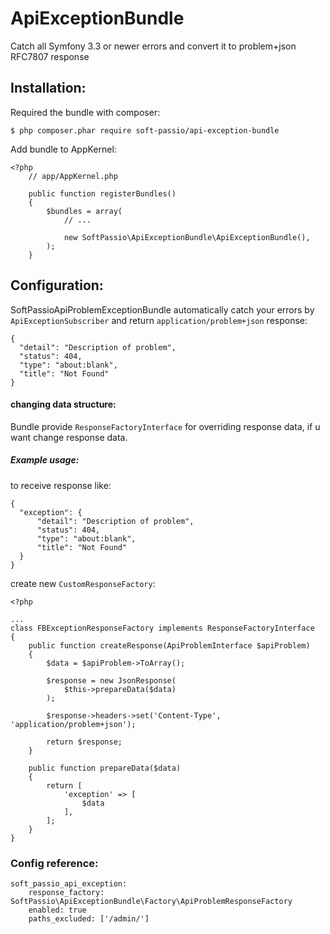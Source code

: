 # ApiExceptionBundle

Catch all Symfony 3.3 or newer errors and convert it to problem+json RFC7807 response

## Installation:

Required the bundle with composer:

    $ php composer.phar require soft-passio/api-exception-bundle
    
Add bundle to AppKernel:

    <?php
        // app/AppKernel.php
    
        public function registerBundles()
        {
            $bundles = array(
                // ...
                
                new SoftPassio\ApiExceptionBundle\ApiExceptionBundle(),
            );
        }
        
## Configuration:

SoftPassioApiProblemExceptionBundle automatically catch your errors 
by `ApiExceptionSubscriber` and return `application/problem+json` response:

    {
      "detail": "Description of problem",
      "status": 404,
      "type": "about:blank",
      "title": "Not Found"
    }
    
#### changing data structure:
Bundle provide `ResponseFactoryInterface` for overriding response data, if u want change response data.

##### Example usage:

to receive response like:

    {
      "exception": {
          "detail": "Description of problem",
          "status": 404,
          "type": "about:blank",
          "title": "Not Found"
      }
    }
    
create new `CustomResponseFactory`:

    <?php
    
    ...
    class FBExceptionResponseFactory implements ResponseFactoryInterface
    {
        public function createResponse(ApiProblemInterface $apiProblem)
        {
            $data = $apiProblem->ToArray();
    
            $response = new JsonResponse(
                $this->prepareData($data)
            );
    
            $response->headers->set('Content-Type', 'application/problem+json');
    
            return $response;
        }
    
        public function prepareData($data)
        {
            return [
                'exception' => [
                    $data
                ],
            ];
        }
    }
    
### Config reference:

    soft_passio_api_exception:
        response_factory: SoftPassio\ApiExceptionBundle\Factory\ApiProblemResponseFactory
        enabled: true
        paths_excluded: ['/admin/']

